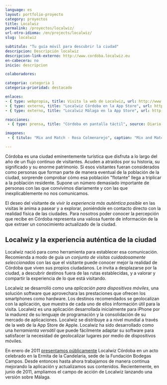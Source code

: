 ```yaml
---
language: es
layout: portfolio-proyecto
category: proyectos
title: Localwiz
permalink: /proyectos/localwiz/
url-otro-idioma: /en/projects/localwiz/
slug: localwiz

subtitulo: "Tu guía móvil para descubrir la ciudad"
descripcion: Descripción localwiz
descripcion-link-externo: http://www.cordoba.localwiz.eu
en-cabecera: no
inicio: descripcion

colaboradores:

categoria: categoria 1
categoria-prioridad: destacado

enlaces:
- { type: webpropia, title: Visita la web de Localwiz, url: http://www.cordoba.localwiz.eu }
- { type: externo, title: "Localwiz Córdoba en la App Store", url: http://itunes.apple.com/es/app/localwiz-cordoba-lite/id406482879 }
- { type: externo, title: "Localwiz Málaga en la App Store", url: http://itunes.apple.com/es/app/localwiz-malaga/id435689265 }

reacciones:
 - { type: prensa, title: "Córdoba en pantalla táctil", source: Diario El Mundo, date: Feb 2012, url: http://www.elmundo.es/elmundo/2012/02/18/andalucia/1329589378.html, quote: "“Su obra cuestionó el modelo de urbanismo dominante en la segunda mitad del siglo XX basado en el uso del automóvil y la ciudad segregada”" }

imagenes:
 - { titulo: "Mix and Match - Rosa Colmenarejo", caption: "Mix and Match - Rosa Colmenarejo. Colaborativa 2012 CC BY 3.0" }

---
```


Córdoba es una ciudad eminentemente turística que disfruta a lo largo del año de un flujo continuo de visitantes. Acuden a atraídos por su historia, su significado y su enorme patrimonio. Si esos visitantes fueran considerados como personas que forman parte de manera eventual de la población de la ciudad, sorprende comprobar cómo esa población "flotante" llega a triplicar a la población residente. Supone un número demasiado importante de personas con las que convivimos diariamente y con las que inexplicablemente no nos comunicamos.

El deseo del visitante de *vivir la experiencia más auténtica posible* en las visitas le anima a pasear y a explorar, poniéndole en contacto directo con la realidad física de las ciudades. Para nosotros poder conocer la percepción que recibe en Córdoba representa una valiosa fuente de información de la que extraer un conocimiento actualizado de la ciudad.

## Localwiz y la experiencia auténtica de la ciudad

Localwiz nació para como herramienta para establecer esa comunicación. Recomienda a modo de guía un *conjunto de visitas cuidadosamente seleccionadas* con las que el visitante puede conocer mejor la realidad de Córdoba que viven sus propios ciudadanos. Le invita a desplazarse por la ciudad, a descubrir destinos fuera de las rutas establecidas, y a valorar y compartir la experiencia de lo que está visitando.

Localwiz se desarrolló como una *aplicación para dispositivos móviles*, una solución software que aprovechara las prestaciones que ofrecen los smartphones como hardware. Los destinos recomendados se geolocalizan con la aplicación, que muestra de cada uno de ellos información útil para la visita. Localwiz es una aplicación desarrollada inicialmente para iPhone por la madurez de su lenguaje de programación y la consolidación de su mercado de aplicaciones. Localwiz se distribuye a a nivel mundial a través de la web de la App Store de Apple. Localwiz ha sido desarrollado como una *herramienta versátil* que puede fácilmente adaptar su software para satisfacer la necesidad de geolocalizar lugares por medio de dispositivos móviles.

En enero de 2011 [presentamos públicamente](http://www.colaborativa.eu/blog/localwizc%C3%B3rdobaentuiphone.html) Localwiz Córdoba en un acto celebrado en la Ermita de la Candelaria, sede de la Fundación Bodegas Campos. Desde entonces hasta ahora trabajamos de manera continua mejorando la aplicación y actualizamos sus contenidos. Recientemente, en junio de 2011, ampliamos el campo de acción de Localwiz lanzando una versión sobre Málaga.